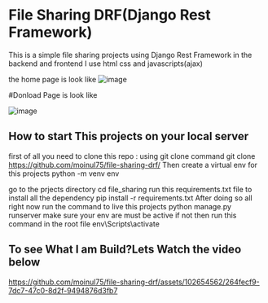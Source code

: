 ﻿# File Sharing DRF(Django Rest Framework)

This is a simple file sharing projects using Django Rest Framework in the backend and frontend I use html css and javascripts(ajax) 

the home page is look like
![image](https://github.com/moinul75/file-sharing-drf/assets/102654562/51afd549-93f6-4795-9f47-21a303248cdd)

#Donload Page is look like

![image](https://github.com/moinul75/file-sharing-drf/assets/102654562/25cbfdc7-9dca-4f47-bf39-15b26fc88a11)


## How to start This projects on your local server 
first of all you need to clone this repo : using git clone command 
git clone https://github.com/moinul75/file-sharing-drf/
Then create a virtual env for this projects 
python -m venv env

go to the prjects directory 
cd file_sharing 
run this requirements.txt file to install all the dependency 
pip install -r requirements.txt 
After doing so all right now run the command to live this projects 
python manage.py runserver 
make sure your env are must be active 
if not then run this command in the root file 
env\Scripts\activate





## To see What I am Build?Lets Watch the video below




https://github.com/moinul75/file-sharing-drf/assets/102654562/264fecf9-7dc7-47c0-8d2f-9494876d3fb7

